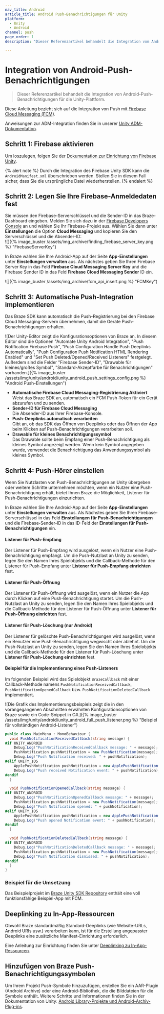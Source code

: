 ```yaml
---
nav_title: Android
article_title: Android Push-Benachrichtigungen für Unity
platform: 
  - Unity
  - Android
channel: push
page_order: 1
description: "Dieser Referenzartikel behandelt die Integration von Android-Push-Benachrichtigungen für die Unity-Plattform."

---
```


# Integration von Android-Push-Benachrichtigungen

> Dieser Referenzartikel behandelt die Integration von Android-Push-Benachrichtigungen für die Unity-Plattform.

Diese Anleitung bezieht sich auf die Integration von Push mit [Firebase Cloud Messaging (FCM)](https://firebase.google.com/docs/cloud-messaging/).

Anweisungen zur ADM-Integration finden Sie in unserer [Unity ADM-Dokumentation]({{site.baseurl}}/developer_guide/platform_integration_guides/unity/push_notifications/adm_push_notifications/).

## Schritt 1: Firebase aktivieren

Um loszulegen, folgen Sie der [Dokumentation zur Einrichtung von Firebase Unity](https://firebase.google.com/docs/unity/setup).

{% alert note %}
Durch die Integration des Firebase Unity SDK kann die `AndroidManifest.xml` überschrieben werden. Stellen Sie in diesem Fall sicher, dass Sie die ursprüngliche Datei wiederherstellen.
{% endalert %}

## Schritt 2: Legen Sie Ihre Firebase-Anmeldedaten fest

Sie müssen den Firebase-Serverschlüssel und die Sender-ID in das Braze-Dashboard eingeben. Melden Sie sich dazu in der [Firebase Developers Console](https://console.firebase.google.com/) an und wählen Sie Ihr Firebase-Projekt aus. Wählen Sie dann unter **Einstellungen** die Option **Cloud Messaging** und kopieren Sie den Serverschlüssel und die Absender-ID:<br>![]({% image_buster /assets/img_archive/finding_firebase_server_key.png %} "FirebaseServerKey")

In Braze wählen Sie Ihre Android-App auf der Seite **App-Einstellungen** unter **Einstellungen verwalten** aus. Als nächstes geben Sie Ihren Firebase Server Key in das Feld **Firebase Cloud Messaging Server Key** und die Firebase Sender ID in das Feld **Firebase Cloud Messaging Sender** ID ein.

![]({% image_buster /assets/img_archive/fcm_api_insert.png %} "FCMKey")

## Schritt 3: Automatische Push-Integration implementieren

Das Braze SDK kann automatisch die Push-Registrierung bei den Firebase Cloud Messaging-Servern übernehmen, damit die Geräte Push-Benachrichtigungen erhalten.

![Der Unity-Editor zeigt die Konfigurationsoptionen von Braze an. In diesem Editor sind die Optionen "Automate Unity Android Integration", "Push Notification Firebase Push", "Push Configuration Handle Push Deeplinks Automatically", "Push Configuration Push Notification HTML Rendering Enabled" und "Set Push Deleted/Opened/Received Listeners" festgelegt. Außerdem sind die Felder "Firebase Sender-ID", "Drawable für kleines/großes Symbol", "Standard-Akzeptfarbe für Benachrichtigungen" vorhanden.]({% image_buster /assets/img/unity/android/unity_android_push_settings_config.png %} "Android Push-Einstellungen")

- **Automatische Firebase Cloud Messaging-Registrierung Aktiviert**<br> Weist das Braze SDK an, automatisch ein FCM Push-Token für ein Gerät abzurufen und zu senden. 
- **Sender-ID für Firebase Cloud Messaging**<br> Die Absender-ID aus Ihrer Firebase-Konsole.
- **Push-Deeplinks automatisch verarbeiten**<br> Gibt an, ob das SDK das Öffnen von Deeplinks oder das Öffnen der App beim Klicken auf Push-Benachrichtigungen verarbeiten soll.
- **Drawable für kleines Benachrichtigungssymbol**<br>Das Drawable sollte beim Empfang einer Push-Benachrichtigung als kleines Symbol angezeigt werden. Wenn kein Symbol angegeben wurde, verwendet die Benachrichtigung das Anwendungssymbol als kleines Symbol.

## Schritt 4: Push-Hörer einstellen

Wenn Sie Nutzlasten von Push-Benachrichtigungen an Unity übergeben oder weitere Schritte unternehmen möchten, wenn ein Nutzer eine Push-Benachrichtigung erhält, bietet Ihnen Braze die Möglichkeit, Listener für Push-Benachrichtigungen einzurichten.

In Braze wählen Sie Ihre Android-App auf der Seite **App-Einstellungen** unter **Einstellungen verwalten** aus. Als Nächstes geben Sie Ihren Firebase-Serverschlüssel in das Feld **Einstellungen für Push-Benachrichtigungen** und die Firebase-Sender-ID in das ID-Feld der **Einstellungen für Push-Benachrichtigungen** ein.

#### Listener für Push-Empfang

Der Listener für Push-Empfang wird ausgelöst, wenn ein Nutzer eine Push-Benachrichtigung empfängt. Um die Push-Nutzlast an Unity zu senden, legen Sie den Namen Ihres Spielobjekts und die Callback-Methode für den Listener für Push-Empfang unter **Listener für Push-Empfang einrichten** fest.

#### Listener für Push-Öffnung

Der Listener für Push-Öffnung wird ausgelöst, wenn ein Nutzer die App durch Klicken auf eine Push-Benachrichtigung startet. Um die Push-Nutzlast an Unity zu senden, legen Sie den Namen Ihres Spielobjekts und die Callback-Methode für den Listener für Push-Öffnung unter **Listener für Push-Öffnung einrichten** fest.

#### Listener für Push-Löschung (nur Android)

Der Listener für gelöschte Push-Benachrichtigungen wird ausgelöst, wenn ein Benutzer eine Push-Benachrichtigung wegwischt oder ablehnt. Um die Push-Nutzlast an Unity zu senden, legen Sie den Namen Ihres Spielobjekts und die Callback-Methode für den Listener für Push-Löschung unter **Listener für Push-Löschung einrichten** fest.

#### Beispiel für die Implementierung eines Push-Listeners

Im folgenden Beispiel wird das Spielobjekt `BrazeCallback` mit einer Callback-Methode namens `PushNotificationReceivedCallback`, `PushNotificationOpenedCallback` bzw. `PushNotificationDeletedCallback` implementiert.

![Die Grafik des Implementierungsbeispiels zeigt die in den vorangegangenen Abschnitten erwähnten Konfigurationsoptionen von Braze sowie ein Code-Snippet in C#.]({% image_buster /assets/img/unity/android/unity_android_full_push_listener.png %} "Beispiel für vollständigen Android-Listener")

```csharp
public class MainMenu : MonoBehaviour {
  void PushNotificationReceivedCallback(string message) {
#if UNITY_ANDROID
    Debug.Log("PushNotificationReceivedCallback message: " + message);
    PushNotification pushNotification = new PushNotification(message);
    Debug.Log("Push Notification received: " + pushNotification);   
#elif UNITY_IOS
    ApplePushNotification pushNotification = new ApplePushNotification(message);
    Debug.Log("Push received Notification event: " + pushNotification);   
#endif  
  }

  void PushNotificationOpenedCallback(string message) {
#if UNITY_ANDROID
    Debug.Log("PushNotificationOpenedCallback message: " + message);
    PushNotification pushNotification = new PushNotification(message);
    Debug.Log("Push Notification opened: " + pushNotification);  
#elif UNITY_IOS
    ApplePushNotification pushNotification = new ApplePushNotification(message);
    Debug.Log("Push opened Notification event: " + pushNotification);   
#endif  
  }

  void PushNotificationDeletedCallback(string message) {
#if UNITY_ANDROID
    Debug.Log("PushNotificationDeletedCallback message: " + message);
    PushNotification pushNotification = new PushNotification(message);
    Debug.Log("Push Notification dismissed: " + pushNotification);  
#endif
  }
}
```

### Beispiel für die Umsetzung

Das Beispielprojekt im [Braze Unity SDK Repository](https://github.com/Appboy/appboy-unity-sdk/tree/master/unity-samples) enthält eine voll funktionsfähige Beispiel-App mit FCM.

## Deeplinking zu In-App-Ressourcen

Obwohl Braze standardmäßig Standard-Deeplinks (wie Website-URLs, Android URIs usw.) verarbeiten kann, ist für die Erstellung angepasster Deeplinks eine zusätzliche Manifest-Einrichtung erforderlich.

Eine Anleitung zur Einrichtung finden Sie unter [Deeplinking zu In-App-Ressourcen](https://developer.android.com/training/app-links/deep-linking).

## Hinzufügen von Braze Push-Benachrichtigungssymbolen

Um Ihrem Projekt Push-Symbole hinzuzufügen, erstellen Sie ein AAR-Plugin (Android Archive) oder eine Android-Bibliothek, die die Bilddateien für die Symbole enthält. Weitere Schritte und Informationen finden Sie in der Dokumentation von Unity: [Android Library-Projekte und Android-Archiv-Plug-ins](https://docs.unity3d.com/Manual/AndroidAARPlugins.html).